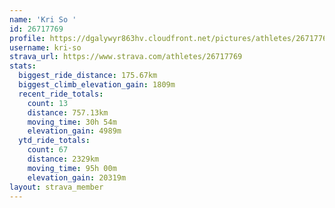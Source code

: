 ```yaml
---
name: 'Kri So '
id: 26717769
profile: https://dgalywyr863hv.cloudfront.net/pictures/athletes/26717769/7761026/14/large.jpg
username: kri-so
strava_url: https://www.strava.com/athletes/26717769
stats:
  biggest_ride_distance: 175.67km
  biggest_climb_elevation_gain: 1809m
  recent_ride_totals:
    count: 13
    distance: 757.13km
    moving_time: 30h 54m
    elevation_gain: 4989m
  ytd_ride_totals:
    count: 67
    distance: 2329km
    moving_time: 95h 00m
    elevation_gain: 20319m
layout: strava_member
--- 
```

